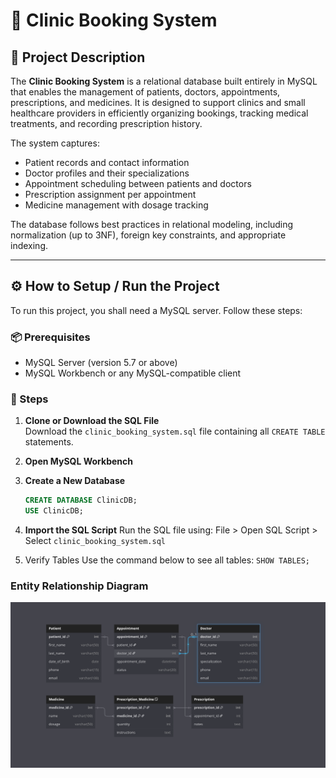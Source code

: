 # 🏥 Clinic Booking System

## 📘 Project Description

The **Clinic Booking System** is a relational database built entirely in MySQL that enables the management of patients, doctors, appointments, prescriptions, and medicines. It is designed to support clinics and small healthcare providers in efficiently organizing bookings, tracking medical treatments, and recording prescription history.

The system captures:

- Patient records and contact information
- Doctor profiles and their specializations
- Appointment scheduling between patients and doctors
- Prescription assignment per appointment
- Medicine management with dosage tracking

The database follows best practices in relational modeling, including normalization (up to 3NF), foreign key constraints, and appropriate indexing.

---

## ⚙️ How to Setup / Run the Project

To run this project, you shall need a MySQL server. Follow these steps:

### 📦 Prerequisites

- MySQL Server (version 5.7 or above)
- MySQL Workbench or any MySQL-compatible client

### 🚀 Steps

1. **Clone or Download the SQL File**  
   Download the `clinic_booking_system.sql` file containing all `CREATE TABLE` statements.

2. **Open MySQL Workbench**

3. **Create a New Database**

   ```sql
   CREATE DATABASE ClinicDB;
   USE ClinicDB;
   ```

4. **Import the SQL Script**
   Run the SQL file using:
   File > Open SQL Script > Select `clinic_booking_system.sql`

5. Verify Tables
   Use the command below to see all tables:
   `SHOW TABLES;`

### Entity Relationship Diagram

![alt text](image.png)
